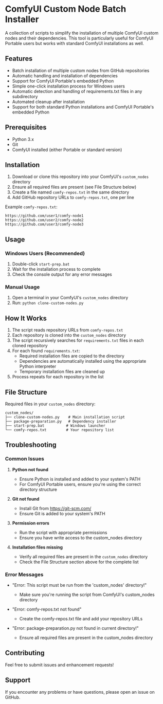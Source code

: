 # ComfyUI Custom Node Batch Installer

A collection of scripts to simplify the installation of multiple ComfyUI custom nodes and their dependencies. This tool is particularly useful for ComfyUI Portable users but works with standard ComfyUI installations as well.

## Features

- Batch installation of multiple custom nodes from GitHub repositories
- Automatic handling and installation of dependencies
- Support for ComfyUI Portable's embedded Python
- Simple one-click installation process for Windows users
- Automatic detection and handling of requirements.txt files in any subdirectory
- Automated cleanup after installation
- Support for both standard Python installations and ComfyUI Portable's embedded Python

## Prerequisites

- Python 3.x
- Git
- ComfyUI installed (either Portable or standard version)

## Installation

1. Download or clone this repository into your ComfyUI's `custom_nodes` directory
2. Ensure all required files are present (see File Structure below)
3. Create a file named `comfy-repos.txt` in the same directory
4. Add GitHub repository URLs to `comfy-repos.txt`, one per line

Example `comfy-repos.txt`:
```
https://github.com/user1/comfy-node1
https://github.com/user2/comfy-node2
https://github.com/user3/comfy-node3
```

## Usage

### Windows Users (Recommended)
1. Double-click `start-prep.bat`
2. Wait for the installation process to complete
3. Check the console output for any error messages

### Manual Usage
1. Open a terminal in your ComfyUI's `custom_nodes` directory
2. Run: `python clone-custom-nodes.py`

## How It Works

1. The script reads repository URLs from `comfy-repos.txt`
2. Each repository is cloned into the `custom_nodes` directory
3. The script recursively searches for `requirements.txt` files in each cloned repository
4. For each found `requirements.txt`:
   - Required installation files are copied to the directory
   - Dependencies are automatically installed using the appropriate Python interpreter
   - Temporary installation files are cleaned up
5. Process repeats for each repository in the list

## File Structure

Required files in your `custom_nodes` directory:
```
custom_nodes/
├── clone-custom-nodes.py    # Main installation script
├── package-preparation.py   # Dependency installer
├── start-prep.bat          # Windows launcher
└── comfy-repos.txt         # Your repository list
```

## Troubleshooting

### Common Issues

1. **Python not found**
   - Ensure Python is installed and added to your system's PATH
   - For ComfyUI Portable users, ensure you're using the correct directory structure

2. **Git not found**
   - Install Git from https://git-scm.com/
   - Ensure Git is added to your system's PATH

3. **Permission errors**
   - Run the script with appropriate permissions
   - Ensure you have write access to the custom_nodes directory

4. **Installation files missing**
   - Verify all required files are present in the `custom_nodes` directory
   - Check the File Structure section above for the complete list

### Error Messages

- "Error: This script must be run from the 'custom_nodes' directory!"
  - Make sure you're running the script from ComfyUI's custom_nodes directory

- "Error: comfy-repos.txt not found"
  - Create the comfy-repos.txt file and add your repository URLs

- "Error: package-preparation.py not found in current directory!"
  - Ensure all required files are present in the custom_nodes directory

## Contributing

Feel free to submit issues and enhancement requests!

## Support

If you encounter any problems or have questions, please open an issue on GitHub.
